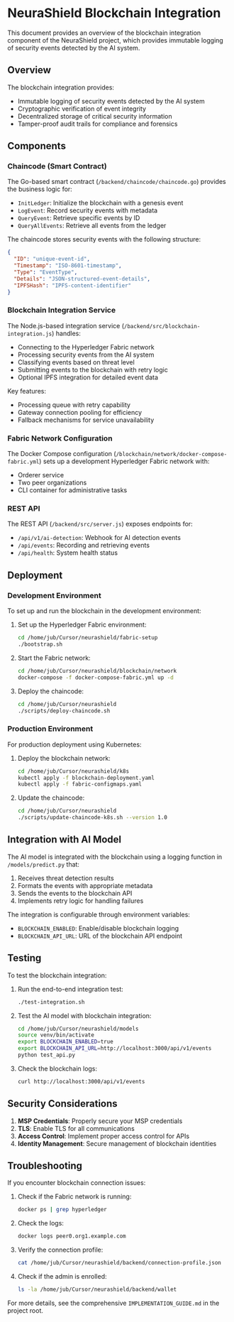 # NeuraShield Blockchain Integration

This document provides an overview of the blockchain integration component of the NeuraShield project, which provides immutable logging of security events detected by the AI system.

## Overview

The blockchain integration provides:

- Immutable logging of security events detected by the AI system
- Cryptographic verification of event integrity
- Decentralized storage of critical security information
- Tamper-proof audit trails for compliance and forensics

## Components

### Chaincode (Smart Contract)

The Go-based smart contract (`/backend/chaincode/chaincode.go`) provides the business logic for:

- `InitLedger`: Initialize the blockchain with a genesis event
- `LogEvent`: Record security events with metadata
- `QueryEvent`: Retrieve specific events by ID
- `QueryAllEvents`: Retrieve all events from the ledger

The chaincode stores security events with the following structure:
```json
{
  "ID": "unique-event-id",
  "Timestamp": "ISO-8601-timestamp",
  "Type": "EventType",
  "Details": "JSON-structured-event-details",
  "IPFSHash": "IPFS-content-identifier"
}
```

### Blockchain Integration Service

The Node.js-based integration service (`/backend/src/blockchain-integration.js`) handles:

- Connecting to the Hyperledger Fabric network
- Processing security events from the AI system
- Classifying events based on threat level
- Submitting events to the blockchain with retry logic
- Optional IPFS integration for detailed event data

Key features:
- Processing queue with retry capability
- Gateway connection pooling for efficiency
- Fallback mechanisms for service unavailability

### Fabric Network Configuration

The Docker Compose configuration (`/blockchain/network/docker-compose-fabric.yml`) sets up a development Hyperledger Fabric network with:

- Orderer service
- Two peer organizations
- CLI container for administrative tasks

### REST API

The REST API (`/backend/src/server.js`) exposes endpoints for:

- `/api/v1/ai-detection`: Webhook for AI detection events
- `/api/events`: Recording and retrieving events
- `/api/health`: System health status

## Deployment

### Development Environment

To set up and run the blockchain in the development environment:

1. Set up the Hyperledger Fabric environment:
   ```bash
   cd /home/jub/Cursor/neurashield/fabric-setup
   ./bootstrap.sh
   ```

2. Start the Fabric network:
   ```bash
   cd /home/jub/Cursor/neurashield/blockchain/network
   docker-compose -f docker-compose-fabric.yml up -d
   ```

3. Deploy the chaincode:
   ```bash
   cd /home/jub/Cursor/neurashield
   ./scripts/deploy-chaincode.sh
   ```

### Production Environment

For production deployment using Kubernetes:

1. Deploy the blockchain network:
   ```bash
   cd /home/jub/Cursor/neurashield/k8s
   kubectl apply -f blockchain-deployment.yaml
   kubectl apply -f fabric-configmaps.yaml
   ```

2. Update the chaincode:
   ```bash
   cd /home/jub/Cursor/neurashield
   ./scripts/update-chaincode-k8s.sh --version 1.0
   ```

## Integration with AI Model

The AI model is integrated with the blockchain using a logging function in `/models/predict.py` that:

1. Receives threat detection results
2. Formats the events with appropriate metadata
3. Sends the events to the blockchain API
4. Implements retry logic for handling failures

The integration is configurable through environment variables:
- `BLOCKCHAIN_ENABLED`: Enable/disable blockchain logging
- `BLOCKCHAIN_API_URL`: URL of the blockchain API endpoint

## Testing

To test the blockchain integration:

1. Run the end-to-end integration test:
   ```bash
   ./test-integration.sh
   ```

2. Test the AI model with blockchain integration:
   ```bash
   cd /home/jub/Cursor/neurashield/models
   source venv/bin/activate
   export BLOCKCHAIN_ENABLED=true
   export BLOCKCHAIN_API_URL=http://localhost:3000/api/v1/events
   python test_api.py
   ```

3. Check the blockchain logs:
   ```bash
   curl http://localhost:3000/api/v1/events
   ```

## Security Considerations

1. **MSP Credentials**: Properly secure your MSP credentials
2. **TLS**: Enable TLS for all communications
3. **Access Control**: Implement proper access control for APIs
4. **Identity Management**: Secure management of blockchain identities

## Troubleshooting

If you encounter blockchain connection issues:

1. Check if the Fabric network is running:
   ```bash
   docker ps | grep hyperledger
   ```

2. Check the logs:
   ```bash
   docker logs peer0.org1.example.com
   ```

3. Verify the connection profile:
   ```bash
   cat /home/jub/Cursor/neurashield/backend/connection-profile.json
   ```

4. Check if the admin is enrolled:
   ```bash
   ls -la /home/jub/Cursor/neurashield/backend/wallet
   ```

For more details, see the comprehensive `IMPLEMENTATION_GUIDE.md` in the project root. 